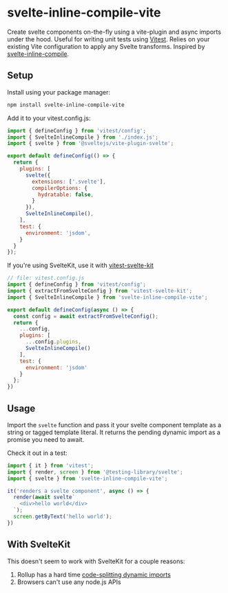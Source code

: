 # svelte-inline-compile-vite

Create svelte components on-the-fly using a vite-plugin and async imports under
the hood. Useful for writing unit tests using [Vitest](https://vitest.dev/).
Relies on your existing Vite configuration to apply any Svelte transforms.
Inspired by
[svelte-inline-compile](https://github.com/DockYard/svelte-inline-compile).

## Setup

Install using your package manager:

```sh
npm install svelte-inline-compile-vite
```

Add it to your vitest.config.js:

```js
import { defineConfig } from 'vitest/config';
import { SvelteInlineCompile } from './index.js';
import { svelte } from '@sveltejs/vite-plugin-svelte';

export default defineConfig(() => {
  return {
    plugins: [
      svelte({
        extensions: ['.svelte'],
        compilerOptions: {
          hydratable: false,
        }
      }),
      SvelteInlineCompile(),
    ],
    test: {
      environment: 'jsdom',
    }
  }
});
```

If you're using SvelteKit, use it with [vitest-svelte-kit](https://github.com/nickbreaton/vitest-svelte-kit)

```js
// file: vitest.config.js
import { defineConfig } from 'vitest/config';
import { extractFromSvelteConfig } from 'vitest-svelte-kit';
import { SvelteInlineCompile } from 'svelte-inline-compile-vite';

export default defineConfig(async () => {
  const config = await extractFromSvelteConfig();
  return {
    ...config,
    plugins: [
      ...config.plugins,
      SvelteInlineCompile()
    ],
    test: {
      environment: 'jsdom'
    }
  };
})
```

## Usage

Import the `svelte` function and pass it your svelte component template as a
string or tagged template literal. It returns the pending dynamic import as a
promise you need to await.

Check it out in a test:

```js
import { it } from 'vitest';
import { render, screen } from '@testing-library/svelte';
import { svelte } from 'svelte-inline-compile-vite';

it('renders a svelte component', async () => {
  render(await svelte`
    <div>hello world</div>
  `);
  screen.getByText('hello world');
})
```

## With SvelteKit

This doesn't seem to work with SvelteKit for a couple reasons:

1. Rollup has a hard time [code-splitting dynamic imports](https://github.com/rollup/plugins/tree/master/packages/dynamic-import-vars#limitations)
2. Browsers can't use any node.js APIs
